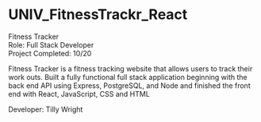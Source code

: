 # UNIV_FitnessTrackr_React

Fitness Tracker		
Role: Full Stack Developer				
Project Completed: 10/20

Fitness Tracker is a fitness tracking website that allows users to track their work outs. 
Built a fully functional full stack application beginning with the back end API using Express, PostgreSQL, and Node and finished the front end with React, JavaScript, CSS and HTML

Developer: Tilly Wright
